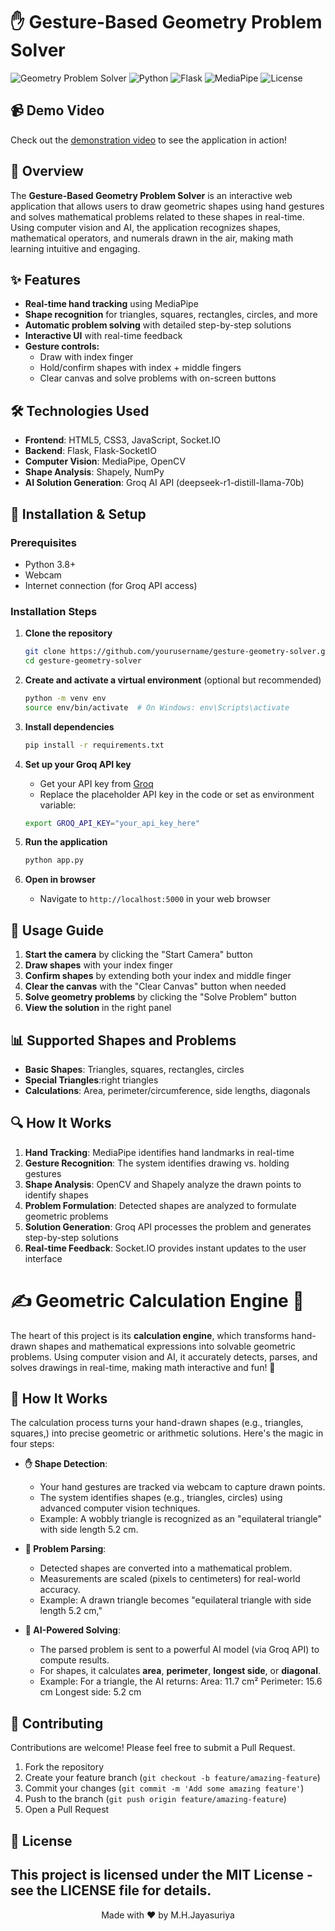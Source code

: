 # ✋ Gesture-Based Geometry Problem Solver

![Geometry Problem Solver](https://img.shields.io/badge/Version-1.0-blue)
![Python](https://img.shields.io/badge/Python-3.8+-green)
![Flask](https://img.shields.io/badge/Flask-2.0+-red)
![MediaPipe](https://img.shields.io/badge/MediaPipe-0.8+-purple)
![License](https://img.shields.io/badge/License-MIT-yellow)

## 📹 Demo Video

Check out the [demonstration video](https://drive.google.com/file/d/10gpoovLWfpcszAF3m-YF4D4QVoyQS21a/view?usp=sharing) to see the application in action!
## 🚀 Overview

The **Gesture-Based Geometry Problem Solver** is an interactive web application that allows users to draw geometric shapes using hand gestures and solves mathematical problems related to these shapes in real-time. Using computer vision and AI, the application recognizes shapes, mathematical operators, and numerals drawn in the air, making math learning intuitive and engaging.

## ✨ Features

- **Real-time hand tracking** using MediaPipe
- **Shape recognition** for triangles, squares, rectangles, circles, and more
- **Automatic problem solving** with detailed step-by-step solutions
- **Interactive UI** with real-time feedback
- **Gesture controls:**
  - Draw with index finger
  - Hold/confirm shapes with index + middle fingers
  - Clear canvas and solve problems with on-screen buttons

## 🛠️ Technologies Used

- **Frontend**: HTML5, CSS3, JavaScript, Socket.IO
- **Backend**: Flask, Flask-SocketIO
- **Computer Vision**: MediaPipe, OpenCV
- **Shape Analysis**: Shapely, NumPy
- **AI Solution Generation**: Groq AI API (deepseek-r1-distill-llama-70b)

## 🔧 Installation & Setup

### Prerequisites
- Python 3.8+
- Webcam
- Internet connection (for Groq API access)

### Installation Steps

1. **Clone the repository**
   ```bash
   git clone https://github.com/yourusername/gesture-geometry-solver.git
   cd gesture-geometry-solver
   ```

2. **Create and activate a virtual environment** (optional but recommended)
   ```bash
   python -m venv env
   source env/bin/activate  # On Windows: env\Scripts\activate
   ```

3. **Install dependencies**
   ```bash
   pip install -r requirements.txt
   ```

4. **Set up your Groq API key**
   - Get your API key from [Groq](https://console.groq.com)
   - Replace the placeholder API key in the code or set as environment variable:
   ```bash
   export GROQ_API_KEY="your_api_key_here"
   ```

5. **Run the application**
   ```bash
   python app.py
   ```

6. **Open in browser**
   - Navigate to `http://localhost:5000` in your web browser

## 📝 Usage Guide

1. **Start the camera** by clicking the "Start Camera" button
2. **Draw shapes** with your index finger
3. **Confirm shapes** by extending both your index and middle finger
4. **Clear the canvas** with the "Clear Canvas" button when needed
5. **Solve geometry problems** by clicking the "Solve Problem" button
6. **View the solution** in the right panel

## 📊 Supported Shapes and Problems

- **Basic Shapes**: Triangles, squares, rectangles, circles
- **Special Triangles**:right triangles
- **Calculations**: Area, perimeter/circumference, side lengths, diagonals

## 🔍 How It Works

1. **Hand Tracking**: MediaPipe identifies hand landmarks in real-time
2. **Gesture Recognition**: The system identifies drawing vs. holding gestures
3. **Shape Analysis**: OpenCV and Shapely analyze the drawn points to identify shapes
4. **Problem Formulation**: Detected shapes are analyzed to formulate geometric problems
5. **Solution Generation**: Groq API processes the problem and generates step-by-step solutions
6. **Real-time Feedback**: Socket.IO provides instant updates to the user interface

# ✍️ Geometric Calculation Engine 📐

The heart of this project is its **calculation engine**, which transforms hand-drawn shapes and mathematical expressions into solvable geometric problems. Using computer vision and AI, it accurately detects, parses, and solves drawings in real-time, making math interactive and fun! 🚀

## 🎯 How It Works

The calculation process turns your hand-drawn shapes (e.g., triangles, squares,) into precise geometric or arithmetic solutions. Here's the magic in four steps:

- **✋ Shape Detection**: 
  - Your hand gestures are tracked via webcam to capture drawn points.
  - The system identifies shapes (e.g., triangles, circles) using advanced computer vision techniques.
  - Example: A wobbly triangle is recognized as an "equilateral triangle" with side length 5.2 cm.

- **📝 Problem Parsing**: 
  - Detected shapes are converted into a mathematical problem.
  - Measurements are scaled (pixels to centimeters) for real-world accuracy.
  - Example: A drawn triangle becomes "equilateral triangle with side length 5.2 cm,"

- **🧠 AI-Powered Solving**: 
  - The parsed problem is sent to a powerful AI model (via Groq API) to compute results.
  - For shapes, it calculates **area**, **perimeter**, **longest side**, or **diagonal**.
  - Example: For a triangle, the AI returns:
      Area: 11.7 cm²
      Perimeter: 15.6 cm
      Longest side: 5.2 cm

## 🤝 Contributing

Contributions are welcome! Please feel free to submit a Pull Request.

1. Fork the repository
2. Create your feature branch (`git checkout -b feature/amazing-feature`)
3. Commit your changes (`git commit -m 'Add some amazing feature'`)
4. Push to the branch (`git push origin feature/amazing-feature`)
5. Open a Pull Request

## 📄 License

This project is licensed under the MIT License - see the LICENSE file for details.
---

<p align="center">
  Made with ❤️ by M.H.Jayasuriya
</p>
